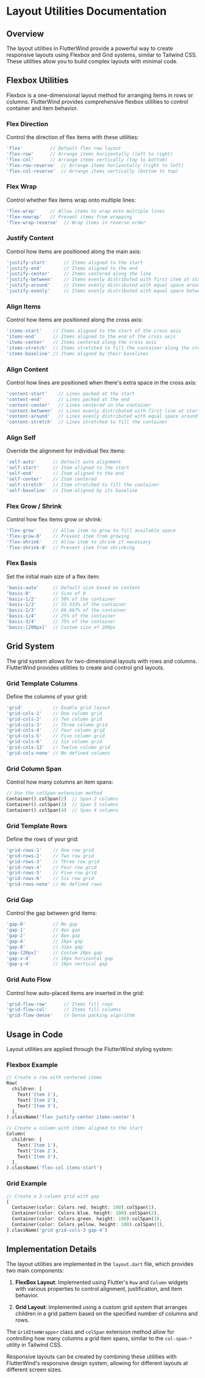 # Layout Utilities Documentation

## Overview

The layout utilities in FlutterWind provide a powerful way to create responsive layouts using Flexbox and Grid systems, similar to Tailwind CSS. These utilities allow you to build complex layouts with minimal code.

## Flexbox Utilities

Flexbox is a one-dimensional layout method for arranging items in rows or columns. FlutterWind provides comprehensive flexbox utilities to control container and item behavior.

### Flex Direction

Control the direction of flex items with these utilities:

```dart
'flex'          // Default flex row layout
'flex-row'      // Arrange items horizontally (left to right)
'flex-col'      // Arrange items vertically (top to bottom)
'flex-row-reverse'  // Arrange items horizontally (right to left)
'flex-col-reverse'  // Arrange items vertically (bottom to top)
```

### Flex Wrap

Control whether flex items wrap onto multiple lines:

```dart
'flex-wrap'     // Allow items to wrap onto multiple lines
'flex-nowrap'   // Prevent items from wrapping
'flex-wrap-reverse'  // Wrap items in reverse order
```

### Justify Content

Control how items are positioned along the main axis:

```dart
'justify-start'      // Items aligned to the start
'justify-end'        // Items aligned to the end
'justify-center'     // Items centered along the line
'justify-between'    // Items evenly distributed with first item at start, last at end
'justify-around'     // Items evenly distributed with equal space around them
'justify-evenly'     // Items evenly distributed with equal space between them
```

### Align Items

Control how items are positioned along the cross axis:

```dart
'items-start'    // Items aligned to the start of the cross axis
'items-end'      // Items aligned to the end of the cross axis
'items-center'   // Items centered along the cross axis
'items-stretch'  // Items stretched to fill the container along the cross axis
'items-baseline' // Items aligned by their baselines
```

### Align Content

Control how lines are positioned when there's extra space in the cross axis:

```dart
'content-start'    // Lines packed at the start
'content-end'      // Lines packed at the end
'content-center'   // Lines centered in the container
'content-between'  // Lines evenly distributed with first line at start, last at end
'content-around'   // Lines evenly distributed with equal space around them
'content-stretch'  // Lines stretched to fill the container
```

### Align Self

Override the alignment for individual flex items:

```dart
'self-auto'      // Default auto alignment
'self-start'     // Item aligned to the start
'self-end'       // Item aligned to the end
'self-center'    // Item centered
'self-stretch'   // Item stretched to fill the container
'self-baseline'  // Item aligned by its baseline
```

### Flex Grow / Shrink

Control how flex items grow or shrink:

```dart
'flex-grow'      // Allow item to grow to fill available space
'flex-grow-0'    // Prevent item from growing
'flex-shrink'    // Allow item to shrink if necessary
'flex-shrink-0'  // Prevent item from shrinking
```

### Flex Basis

Set the initial main size of a flex item:

```dart
'basis-auto'     // Default size based on content
'basis-0'        // Size of 0
'basis-1/2'      // 50% of the container
'basis-1/3'      // 33.333% of the container
'basis-2/3'      // 66.667% of the container
'basis-1/4'      // 25% of the container
'basis-3/4'      // 75% of the container
'basis-[200px]'  // Custom size of 200px
```

## Grid System

The grid system allows for two-dimensional layouts with rows and columns. FlutterWind provides utilities to create and control grid layouts.

### Grid Template Columns

Define the columns of your grid:

```dart
'grid'           // Enable grid layout
'grid-cols-1'    // One column grid
'grid-cols-2'    // Two column grid
'grid-cols-3'    // Three column grid
'grid-cols-4'    // Four column grid
'grid-cols-5'    // Five column grid
'grid-cols-6'    // Six column grid
'grid-cols-12'   // Twelve column grid
'grid-cols-none' // No defined columns
```

### Grid Column Span

Control how many columns an item spans:

```dart
// Use the colSpan extension method
Container().colSpan(2)  // Span 2 columns
Container().colSpan(3)  // Span 3 columns
Container().colSpan(4)  // Span 4 columns
```

### Grid Template Rows

Define the rows of your grid:

```dart
'grid-rows-1'    // One row grid
'grid-rows-2'    // Two row grid
'grid-rows-3'    // Three row grid
'grid-rows-4'    // Four row grid
'grid-rows-5'    // Five row grid
'grid-rows-6'    // Six row grid
'grid-rows-none' // No defined rows
```

### Grid Gap

Control the gap between grid items:

```dart
'gap-0'          // No gap
'gap-1'          // 4px gap
'gap-2'          // 8px gap
'gap-4'          // 16px gap
'gap-8'          // 32px gap
'gap-[20px]'     // Custom 20px gap
'gap-x-4'        // 16px horizontal gap
'gap-y-4'        // 16px vertical gap
```

### Grid Auto Flow

Control how auto-placed items are inserted in the grid:

```dart
'grid-flow-row'      // Items fill rows
'grid-flow-col'      // Items fill columns
'grid-flow-dense'    // Dense packing algorithm
```

## Usage in Code

Layout utilities are applied through the FlutterWind styling system:

### Flexbox Example

```dart
// Create a row with centered items
Row(
  children: [
    Text('Item 1'),
    Text('Item 2'),
    Text('Item 3'),
  ],
).className('flex justify-center items-center')

// Create a column with items aligned to the start
Column(
  children: [
    Text('Item 1'),
    Text('Item 2'),
    Text('Item 3'),
  ],
).className('flex-col items-start')
```

### Grid Example

```dart
// Create a 3-column grid with gap
[
  Container(color: Colors.red, height: 100).colSpan(1),
  Container(color: Colors.blue, height: 100).colSpan(2),
  Container(color: Colors.green, height: 100).colSpan(3),
  Container(color: Colors.yellow, height: 100).colSpan(1),
].className('grid grid-cols-3 gap-4')
```

## Implementation Details

The layout utilities are implemented in the `layout.dart` file, which provides two main components:

1. **FlexBox Layout**: Implemented using Flutter's `Row` and `Column` widgets with various properties to control alignment, justification, and item behavior.

2. **Grid Layout**: Implemented using a custom grid system that arranges children in a grid pattern based on the specified number of columns and rows.

The `GridItemWrapper` class and `colSpan` extension method allow for controlling how many columns a grid item spans, similar to the `col-span-*` utility in Tailwind CSS.

Responsive layouts can be created by combining these utilities with FlutterWind's responsive design system, allowing for different layouts at different screen sizes.